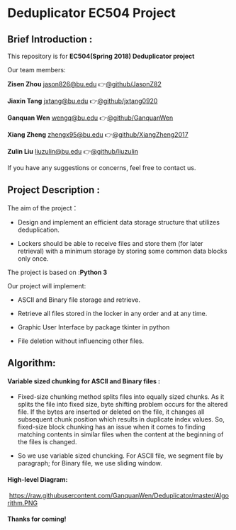 # Deduplicator EC504 Project
## Brief Introduction :
  
  This repository is for **EC504(Spring 2018) Deduplicator project** 
  
  Our team members:
  
   **Zisen Zhou** jason826@bu.edu   :point_right:[@github/JasonZ82](https://github.com/JasonZ82)
  
   **Jiaxin Tang** jxtang@bu.edu   :point_right:[@github/jxtang0920](https://github.com/jxtang0920)
  
   **Ganquan Wen** wengq@bu.edu   :point_right:[@github/GanquanWen](https://github.com/GanquanWen)
  
   **Xiang Zheng** zhengx95@bu.edu   :point_right:[@github/XiangZheng2017](https://github.com/XiangZheng2017)
  
   **Zulin Liu** liuzulin@bu.edu   :point_right:[@github/liuzulin](https://github.com/liuzulin)
  
  If you have any suggestions or concerns, feel free to contact us.
  
## Project Description :

The aim of the project：
       
   * Design and implement an efficient data storage structure that utilizes deduplication.
             
   * Lockers should be able to receive files and store them (for later retrieval) with a minimum storage by storing some common data blocks only once.
   
The project is based on   :**Python 3**

Our project will implement:

   * ASCII and Binary file storage and retrieve.
   
   * Retrieve all files stored in the locker in any order and at any time.
   
   * Graphic User Interface by package tkinter in python
   
   * File deletion without influencing other files.

   


## Algorithm:

#### Variable sized chunking for ASCII and Binary files :
* Fixed-size chunking method splits files into equally sized chunks. As it splits the file into fixed size, byte shifting problem occurs for the altered file. If the bytes are inserted or deleted on the file, it changes all subsequent chunk position which results in duplicate index values. So, fixed-size block chunking has an issue when it comes to finding matching contents in similar files when the content at the beginning of the files is changed. 
  
* So we use variable sized chuncking. For ASCII file, we segment file by paragraph; for Binary file, we use sliding window.
  
#### High-level Diagram:

  https://raw.githubusercontent.com/GanquanWen/Deduplicator/master/Algorithm.PNG

#### Thanks for coming!


